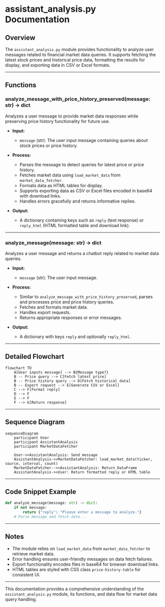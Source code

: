 # assistant_analysis.py Documentation

## Overview
The `assistant_analysis.py` module provides functionality to analyze user messages related to financial market data queries. It supports fetching the latest stock prices and historical price data, formatting the results for display, and exporting data in CSV or Excel formats.

---

## Functions

### analyze_message_with_price_history_preserved(message: str) -> dict
Analyzes a user message to provide market data responses while preserving price history functionality for future use.

- **Input:**  
  - `message` (str): The user input message containing queries about stock prices or price history.

- **Process:**  
  - Parses the message to detect queries for latest price or price history.
  - Fetches market data using `load_market_data` from `market_data_fetcher`.
  - Formats data as HTML tables for display.
  - Supports exporting data as CSV or Excel files encoded in base64 with download links.
  - Handles errors gracefully and returns informative replies.

- **Output:**  
  - A dictionary containing keys such as `reply` (text response) or `reply_html` (HTML formatted table and download link).

---

### analyze_message(message: str) -> dict
Analyzes a user message and returns a chatbot reply related to market data queries.

- **Input:**  
  - `message` (str): The user input message.

- **Process:**  
  - Similar to `analyze_message_with_price_history_preserved`, parses and processes price and price history queries.
  - Fetches and formats market data.
  - Handles export requests.
  - Returns appropriate responses or error messages.

- **Output:**  
  - A dictionary with keys `reply` and optionally `reply_html`.

---

## Detailed Flowchart

```mermaid
flowchart TD
    A[User inputs message] --> B{Message type?}
    B -- Price query --> C[Fetch latest price]
    B -- Price history query --> D[Fetch historical data]
    B -- Export request --> E[Generate CSV or Excel]
    C --> F[Format reply]
    D --> F
    E --> F
    F --> G[Return response]
```

---

## Sequence Diagram

```mermaid
sequenceDiagram
    participant User
    participant AssistantAnalysis
    participant MarketDataFetcher

    User->>AssistantAnalysis: Send message
    AssistantAnalysis->>MarketDataFetcher: load_market_data(ticker, source, interval, count)
    MarketDataFetcher-->>AssistantAnalysis: Return DataFrame
    AssistantAnalysis->>User: Return formatted reply or HTML table
```

---

## Code Snippet Example

```python
def analyze_message(message: str) -> dict:
    if not message:
        return {"reply": "Please enter a message to analyze."}
    # Parse message and fetch data...
```

---

## Notes
- The module relies on `load_market_data` from `market_data_fetcher` to retrieve market data.
- Error handling ensures user-friendly messages on data fetch failures.
- Export functionality encodes files in base64 for browser download links.
- HTML tables are styled with CSS class `price-history-table` for consistent UI.

---

This documentation provides a comprehensive understanding of the `assistant_analysis.py` module, its functions, and data flow for market data query handling.
